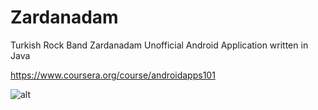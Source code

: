 # Zardanadam
Turkish Rock Band Zardanadam Unofficial Android Application written in Java

https://www.coursera.org/course/androidapps101

![alt](http://s13.postimg.org/ybafjscqf/Screen_Shot_2015_02_25_at_11_53_28_AM.png)
